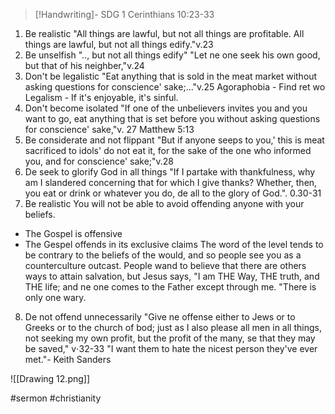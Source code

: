 > [!Handwriting]-
> SDG
> 1 Cerinthians 10:23-33
1. Be realistic
"All things are lawful, but not all
things are profitable. All things are
lawful, but not all things edify."v.23
2. Be unselfish
".., but not all things edify"
"Let ne one seek his own good, but
that of his neighber,"v.24
3. Don't be legalistic
"Eat anything that is sold in the meat
market without asking questions for
conscience' sake;..."v.25
Agoraphobia - Find ret wo
Legalism - If it's enjoyable, it's sinful.
4. Don't become isolated
"If one of the unbelievers invites you
and you want to go, eat anything that
is set before you without asking questions
for conscience' sake,"v. 27
Matthew 5:13
5. Be considerate and not flippant
"But if anyone seeps to you,' this is
meat sacrificed to idols' do not eat it,
for the sake of the one who informed
you, and for conscience' sake;"v.28
6. De seek to glorify God in all things
"If I partake with thankfulness, why am
I slandered concerning that for which I
give thanks?
Whether, then, you eat or drink or whatever
you do, de all to the glory of God.".
0.30-31
7. Be realistic
You will not be able to avoid offending
anyone with your beliefs.
- The Gospel is offensive
- The Gespel offends in its exclusive
claims
The word of the level tends to be
contrary to the beliefs of the would,
and so people see you as a counterculture
outcast.
People wand to believe that there are
others ways to attain salvation, but Jesus
says, "I am THE Way, THE truth, and
THE life; and ne one comes to the Father
except through me. "There is only one wary.
8. De not offend unnecessarily
"Give ne offense either to Jews or to
Greeks or to the church of bod; just
as I also please all men in all things,
not seeking my own profit, but the profit
of the many, se that they may be saved,"
v⋅32-33
"I want them to hate the nicest person
they've ever met."- Keith Sanders

![[Drawing 12.png]]

#sermon
#christianity